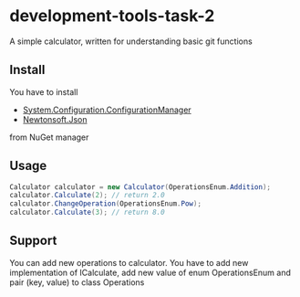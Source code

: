 # development-tools-task-2

A simple calculator, written for understanding basic git functions

## Install

You have to install 
- [System.Configuration.ConfigurationManager](https://github.com/dotnet/corefx)
- [Newtonsoft.Json](https://www.newtonsoft.com/json)

from NuGet manager

## Usage

``` csharp
Calculator calculator = new Calculator(OperationsEnum.Addition);
calculator.Calculate(2); // return 2.0
calculator.ChangeOperation(OperationsEnum.Pow);
calculator.Calculate(3); // return 8.0
```

## Support

You can add new operations to calculator.
You have to add new implementation of ICalculate, add new value of enum OperationsEnum and pair (key, value) to class Operations

